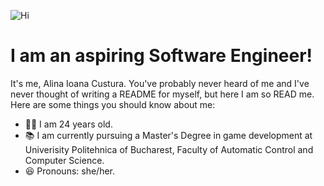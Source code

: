 ![Hi](https://github.com/alinaai8/alinaai8/assets/68774898/580c040c-f292-4ffa-bfab-59ade114b56d)
# I am an aspiring Software Engineer! 

It's me, Alina Ioana Custura. You've probably never heard of me and I've never thought of writing a README for myself, but here I am so READ me. Here are some things you should know about me:
- 🙆‍♀️ I am 24 years old.
- 📚 I am currently pursuing a Master's Degree in game development at Univerisity Politehnica of Bucharest, Faculty of Automatic Control and Computer Science.
- 😆 Pronouns: she/her.

